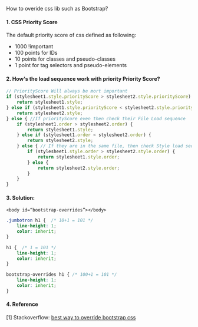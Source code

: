 How to overide css lib such as Bootstrap?

#### 1. CSS Priority Score
The default priority score of css defined as following:

- 1000 !important
- 100 points for IDs 
- 10 points for classes and pseudo-classes
- 1 point for tag selectors and pseudo-elements
 
#### 2. How's the load sequence work with priority Priority Score?
```javascript
// PriorityScore Will always be mort important
if (stylesheet1.style.priorityScore > stylesheet2.style.priorityScore) {
	return stylesheet1.style;
} else if (stylesheet1.style.priorityScore < stylesheet2.style.priorityScore) {
	return stylesheet2.style;
} else { //If priorityScore even then check their File Load sequence
	if (stylesheet1.order > stylesheet2.order) {
		return stylesheet1.style;
	} else if (stylesheet1.order < stylesheet2.order) {
		return stylesheet2.style;
	} else { // If they are in the same file, then check Style load sequence
		if (stylesheet1.style.order > stylesheet2.style.order) {
			return stylesheet1.style.order;
		} else {
			return stylesheet2.style.order;
		}
	}
}
```

#### 3. Solution:
`<body id=“bootstrap-overrides”></body>`
```css
.jumbotron h1 {  /* 10+1 = 101 */
	line-height: 1;
	color: inherit;
}

h1 {  /* 1 = 101 */
	line-height: 1;
	color: inherit;
}

bootstrap-overrides h1 { /* 100+1 = 101 */
	line-height: 1;
	color: inherit;
}
```
#### 4. Reference
[1] Stackoverflow: [best way to override bootstrap css](http://stackoverflow.com/questions/20721248/best-way-to-override-bootstrap-css)